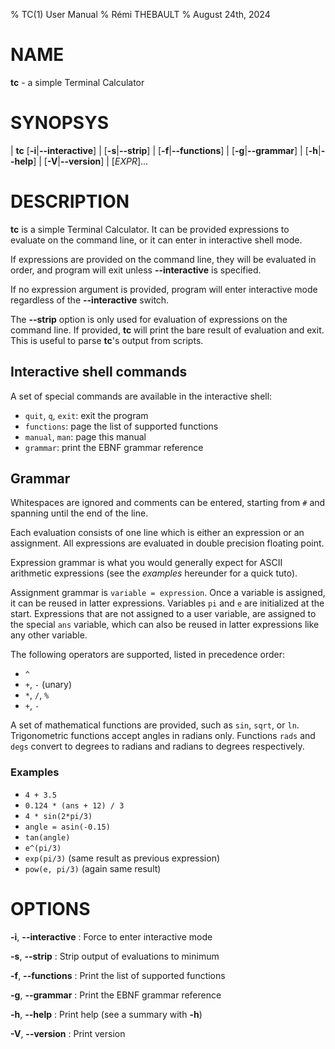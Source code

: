 % TC(1) User Manual
% Rémi THEBAULT
% August 24th, 2024

# NAME

**tc** - a simple Terminal Calculator

# SYNOPSYS

| **tc** [**-i**|**--interactive**]
|    [**-s**|**--strip**]
|    [**-f**|**--functions**]
|    [**-g**|**--grammar**]
|    [**-h**|**--help**]
|    [**-V**|**--version**]
|    [*EXPR*]...

# DESCRIPTION

**tc** is a simple Terminal Calculator. It can be provided expressions to
evaluate on the command line, or it can enter in interactive shell mode.

If expressions are provided on the command line, they will be evaluated
in order, and program will exit unless **--interactive**
is specified.

If no expression argument is provided, program will enter interactive
mode regardless of the **--interactive** switch.

The **--strip** option is only used for evaluation of expressions on the
command line. If provided, **tc** will print the bare result of evaluation
and exit. This is useful to parse **tc**'s output from scripts.

## Interactive shell commands

A set of special commands are available in the interactive shell:

* `quit`, `q`, `exit`: exit the program
* `functions`: page the list of supported functions
* `manual`, `man`: page this manual
* `grammar`: print the EBNF grammar reference

## Grammar

Whitespaces are ignored and comments can be entered,
starting from `#` and spanning until the end of the line.

Each evaluation consists of one line which is either an expression or an
assignment.  All expressions are evaluated in double precision floating point.

Expression grammar is what you would generally expect for ASCII arithmetic
expressions (see the *examples* hereunder for a quick tuto).

Assignment grammar is `variable = expression`.
Once a variable is assigned, it can be reused in latter expressions.
Variables `pi` and `e` are initialized at the start.
Expressions that are not assigned to a user variable, are assigned to
the special `ans` variable, which can also be reused in latter expressions
like any other variable.

The following operators are supported, listed in precedence order:

* `^`
* `+`, `-` (unary)
* `*`, `/`, `%`
* `+`, `-`

A set of mathematical functions are provided, such as `sin`, `sqrt`, or `ln`.
Trigonometric functions accept angles in radians only.
Functions `rads` and `degs` convert to degrees to radians and radians to degrees
respectively.

### Examples

* `4 + 3.5`
* `0.124 * (ans + 12) / 3`
* `4 * sin(2*pi/3)`
* `angle = asin(-0.15)`
* `tan(angle)`
* `e^(pi/3)`
* `exp(pi/3)` (same result as previous expression)
* `pow(e, pi/3)` (again same result)

# OPTIONS

**-i**, **--interactive**
:   Force to enter interactive mode

**-s**, **--strip**
:   Strip output of evaluations to minimum

**-f**, **--functions**
:   Print the list of supported functions

**-g**, **--grammar**
:   Print the EBNF grammar reference

**-h**, **--help**
:   Print help (see a summary with **-h**)

**-V**, **--version**
:   Print version
